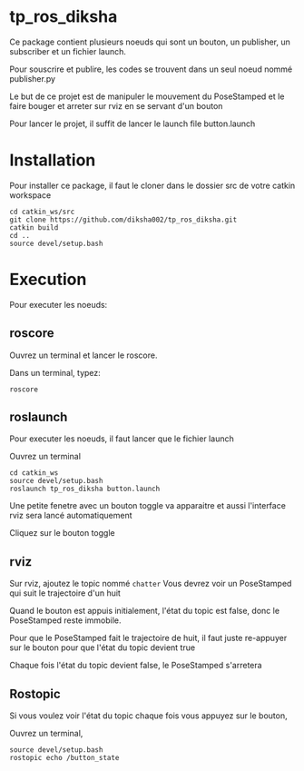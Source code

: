 # tp_ros_diksha
Ce package contient plusieurs noeuds qui sont un bouton, un publisher, un subscriber et un fichier launch.

Pour souscrire et publire, les codes se trouvent dans un seul noeud nommé publisher.py

Le but de ce projet est de manipuler le mouvement du PoseStamped et le faire bouger et arreter sur rviz en se servant d'un bouton

Pour lancer le projet, il suffit de lancer le launch file button.launch

# Installation
Pour installer ce package, il faut le cloner dans le dossier src de votre catkin workspace
```
cd catkin_ws/src
git clone https://github.com/diksha002/tp_ros_diksha.git
catkin build
cd ..
source devel/setup.bash
```
# Execution
Pour executer les noeuds:

## roscore
Ouvrez un terminal et lancer le roscore.

Dans un terminal, typez:
```
roscore
```

## roslaunch
Pour executer les noeuds, il faut lancer que le fichier launch

Ouvrez un terminal
```
cd catkin_ws
source devel/setup.bash
roslaunch tp_ros_diksha button.launch
```

Une petite fenetre avec un bouton toggle va apparaitre et aussi l'interface rviz sera lancé automatiquement

Cliquez sur le bouton toggle

## rviz
Sur rviz, ajoutez le topic nommé `chatter`
Vous devrez voir un PoseStamped qui suit le trajectoire d'un huit

Quand le bouton est appuis initialement, l'état du topic est false, donc le PoseStamped reste immobile.

Pour que le PoseStamped fait le trajectoire de huit, il faut juste re-appuyer sur le bouton pour que l'état du topic devient true

Chaque fois l'état du topic devient false, le PoseStamped s'arretera

## Rostopic
Si vous voulez voir l'état du topic chaque fois vous appuyez sur le bouton, 

Ouvrez un terminal,
```
source devel/setup.bash
rostopic echo /button_state
```

